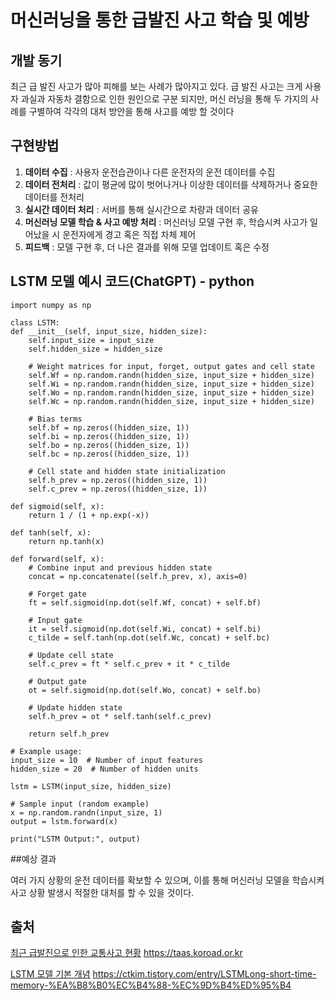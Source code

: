 # 머신러닝을 통한 급발진 사고 학습 및 예방


## 개발 동기

최근 급 발진 사고가 많아 피해를 보는 사례가 많아지고 있다. 급 발진 사고는 크게 사용자 과실과 자동차 결함으로 인한 원인으로 구분 되지만, 머신 러닝을 통해 두 가지의 사례를 구별하여 각각의 대처 방안을 통해 사고를 예방 할 것이다


## 구현방법

1. **데이터 수집** : 사용자 운전습관이나 다른 운전자의 운전 데이터를 수집
2. **데이터 전처리** : 값이 평균에 많이 벗어나거나 이상한 데이터를 삭제하거나 중요한 데이터를 전처리
3. **실시간 데이터 처리** : 서버를 통해 실시간으로 차량과 데이터 공유
4. **머신러닝 모델 학습 & 사고 예방 처리** : 머신러닝 모델 구현 후, 학습시켜 사고가 일어났을 시 운전자에게 경고 혹은 직접 차체 제어
5. **피드백** : 모델 구현 후, 더 나은 결과를 위해 모델 업데이트 혹은 수정


## LSTM 모델 예시 코드(ChatGPT) - python

    import numpy as np

    class LSTM:
    def __init__(self, input_size, hidden_size):
        self.input_size = input_size
        self.hidden_size = hidden_size
        
        # Weight matrices for input, forget, output gates and cell state
        self.Wf = np.random.randn(hidden_size, input_size + hidden_size)
        self.Wi = np.random.randn(hidden_size, input_size + hidden_size)
        self.Wo = np.random.randn(hidden_size, input_size + hidden_size)
        self.Wc = np.random.randn(hidden_size, input_size + hidden_size)
        
        # Bias terms
        self.bf = np.zeros((hidden_size, 1))
        self.bi = np.zeros((hidden_size, 1))
        self.bo = np.zeros((hidden_size, 1))
        self.bc = np.zeros((hidden_size, 1))

        # Cell state and hidden state initialization
        self.h_prev = np.zeros((hidden_size, 1))
        self.c_prev = np.zeros((hidden_size, 1))

    def sigmoid(self, x):
        return 1 / (1 + np.exp(-x))

    def tanh(self, x):
        return np.tanh(x)

    def forward(self, x):
        # Combine input and previous hidden state
        concat = np.concatenate((self.h_prev, x), axis=0)

        # Forget gate
        ft = self.sigmoid(np.dot(self.Wf, concat) + self.bf)

        # Input gate
        it = self.sigmoid(np.dot(self.Wi, concat) + self.bi)
        c_tilde = self.tanh(np.dot(self.Wc, concat) + self.bc)

        # Update cell state
        self.c_prev = ft * self.c_prev + it * c_tilde

        # Output gate
        ot = self.sigmoid(np.dot(self.Wo, concat) + self.bo)

        # Update hidden state
        self.h_prev = ot * self.tanh(self.c_prev)

        return self.h_prev

    # Example usage:
    input_size = 10  # Number of input features
    hidden_size = 20  # Number of hidden units

    lstm = LSTM(input_size, hidden_size)

    # Sample input (random example)
    x = np.random.randn(input_size, 1)
    output = lstm.forward(x)

    print("LSTM Output:", output)


##예상 결과

여러 가지 상황의 운전 데이터를 확보할 수 있으며, 이를 통해 머신러닝 모델을 학습시켜 사고 상황 발생시 적절한 대처를 할 수 있을 것이다. 


## 출처

[최근 급발진으로 인한 교통사고 현황](https://taas.koroad.or.kr/) <https://taas.koroad.or.kr>

[LSTM 모델 기본 개념](https://ctkim.tistory.com/entry/LSTMLong-short-time-memory-%EA%B8%B0%EC%B4%88-%EC%9D%B4%ED%95%B4) <https://ctkim.tistory.com/entry/LSTMLong-short-time-memory-%EA%B8%B0%EC%B4%88-%EC%9D%B4%ED%95%B4>

